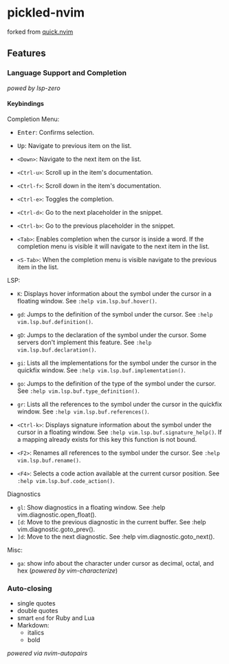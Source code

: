 # pickled-nvim

forked from [quick.nvim](https://github.com/albingroen/quick.nvim)

## Features

### Language Support and Completion

_powed by lsp-zero_

#### Keybindings

Completion Menu:

* <kbd>Enter</kbd>: Confirms selection.

* <kbd>Up</kbd>: Navigate to previous item on the list.

* `<Down>`: Navigate to the next item on the list.

* `<Ctrl-u>`: Scroll up in the item's documentation.

* `<Ctrl-f>`: Scroll down in the item's documentation.

* `<Ctrl-e>`: Toggles the completion.

* `<Ctrl-d>`: Go to the next placeholder in the snippet.

* `<Ctrl-b>`: Go to the previous placeholder in the snippet.

* `<Tab>`: Enables completion when the cursor is inside a word. If the completion menu is visible it will navigate to the next item in the list.

* `<S-Tab>`: When the completion menu is visible navigate to the previous item in the list.


LSP:

* `K`: Displays hover information about the symbol under the cursor in a floating window. See `:help vim.lsp.buf.hover()`.

* `gd`: Jumps to the definition of the symbol under the cursor. See `:help vim.lsp.buf.definition()`.

* `gD`: Jumps to the declaration of the symbol under the cursor. Some servers don't implement this feature. See `:help vim.lsp.buf.declaration()`.

* `gi`: Lists all the implementations for the symbol under the cursor in the quickfix window. See `:help vim.lsp.buf.implementation()`.

* `go`: Jumps to the definition of the type of the symbol under the cursor. See `:help vim.lsp.buf.type_definition()`.

* `gr`: Lists all the references to the symbol under the cursor in the quickfix window. See `:help vim.lsp.buf.references()`.

* `<Ctrl-k>`: Displays signature information about the symbol under the cursor in a floating window. See `:help vim.lsp.buf.signature_help()`. If a mapping already exists for this key this function is not bound.

* `<F2>`: Renames all references to the symbol under the cursor. See `:help vim.lsp.buf.rename()`.

* `<F4>`: Selects a code action available at the current cursor position. See `:help vim.lsp.buf.code_action()`.

Diagnostics

- `gl`: Show diagnostics in a floating window. See :help vim.diagnostic.open_float().
- `[d`: Move to the previous diagnostic in the current buffer. See :help vim.diagnostic.goto_prev().
- `]d`: Move to the next diagnostic. See :help vim.diagnostic.goto_next().


Misc:

* `ga`: show info about the character under cursor as decimal, octal, and hex (_powered by vim-characterize_)


### Auto-closing

- single quotes
- double quotes
- smart `end` for Ruby and Lua 
- Markdown:
  - italics
  - bold


_powered via nvim-autopairs_
